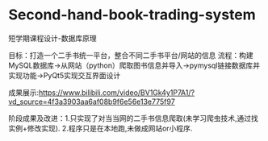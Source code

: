 # Second-hand-book-trading-system
短学期课程设计-数据库原理

目标：打造一个二手书统一平台，整合不同二手书平台/网站的信息
流程：构建MySQL数据库->从网站（python）爬取图书信息并导入->pymysql链接数据库并实现功能->PyQt5实现交互界面设计

成果展示:https://www.bilibili.com/video/BV1Gk4y1P7A1/?vd_source=4f3a3903aa6af08b9f6e56e13e775f97

阶段成果及改进：1.只实现了对当当网的二手书信息爬取(未学习爬虫技术,通过找实例+修改实现). 2.程序只是在本地跑,未做成网站or小程序.
